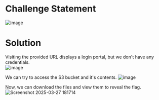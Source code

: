 # Challenge Statement
![image](https://github.com/user-attachments/assets/56651101-8eb9-4d88-8264-08f9a3ae665f)

# Solution
Visiting the provided URL displays a login portal, but we don't have any credentials.  
![image](https://github.com/user-attachments/assets/30a78870-886b-47c1-914e-0212b5838270)

We can try to access the S3 bucket and it's contents. 
![image](https://github.com/user-attachments/assets/aaafd003-76c6-4fec-8705-d4f51dcd51c0)

Now, we can download the files and view them to reveal the flag.  
![Screenshot 2025-03-27 181714](https://github.com/user-attachments/assets/c02f8e8c-da10-4099-90c2-c412a19e10f4)
